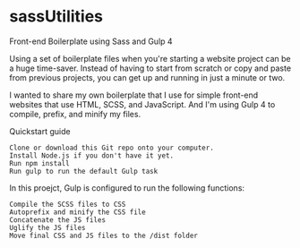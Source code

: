 # sassUtilities

Front-end Boilerplate using Sass and Gulp 4

Using a set of boilerplate files when you're starting a website project can be a huge time-saver. Instead of having to start from scratch or copy and paste from previous projects, you can get up and running in just a minute or two.

I wanted to share my own boilerplate that I use for simple front-end websites that use HTML, SCSS, and JavaScript. And I'm using Gulp 4 to compile, prefix, and minify my files.

Quickstart guide

    Clone or download this Git repo onto your computer.
    Install Node.js if you don't have it yet.
    Run npm install
    Run gulp to run the default Gulp task

In this proejct, Gulp is configured to run the following functions:

    Compile the SCSS files to CSS
    Autoprefix and minify the CSS file
    Concatenate the JS files
    Uglify the JS files
    Move final CSS and JS files to the /dist folder
